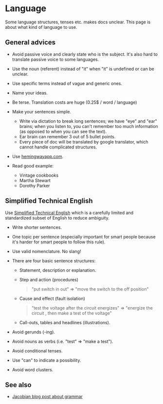 Language
========

Some language structures, tenses etc. makes docs unclear. This page is about
what kind of language to use.

General advices
---------------

- Avoid passive voice and clearly state who is the subject. It's also hard to
  translate passive voice to some languages.

- Use the noun (referent) instead of "it" when "it" is undefined or can be
  unclear.

- Use specific terms instead of vague and generic ones.

- Name your ideas.

- Be terse. Translation costs are huge (0.25$ / word / language)

- Make your sentences simple.

    + Write via dictation to break long sentences; we have "eye" and "ear"
      brains; when you listen to, you can't remember too much information (as
      opposed to when you can see the text).
    + Ear brain can remember 3 out of 5 bullet points.
    + Every piece of doc will be translated by google translator, which cannot
      handle complicated structures.

- Use [hemingwayapp.com](http://hemingwayapp.com).

- Read good example: 

    + Vintage cookbooks
    + Martha Stewart
    + Dorothy Parker

Simplified Technical English
----------------------------

Use [Simplified Technical English](http://en.wikipedia.org/wiki/Simplified_Technical_English) which is a carefully limited and standardized subset of English to reduce ambiguity.

- Write shorter sentences.

- One topic per sentence (especially important for smart people because it's
  harder for smart people to follow this rule).

- Use valid nomenclature. No slang!

- There are four basic sentence structures:

    + Statement, description or explanation.
    + Step and action (procedures)
    
        > "put switch in out" => "move the switch to the off position"
        
    + Cause and effect (fault isolation)
    
        > "test the voltage after the circuit energizes" => "energize the
        > circuit , then make a test of the voltage"

    + Call-outs, tables and headlines (illustrations).

- Avoid gerunds (-ing).

- Avoid nouns as verbs (i.e. "test" => "make a test").

- Avoid conditional tenses.

- Use "can" to indicate a possibility.

- Avoid word clusters.

See also
--------

* [Jacobian blog post about
  grammar](http://jacobian.org/writing/technical-style/#grammar)
